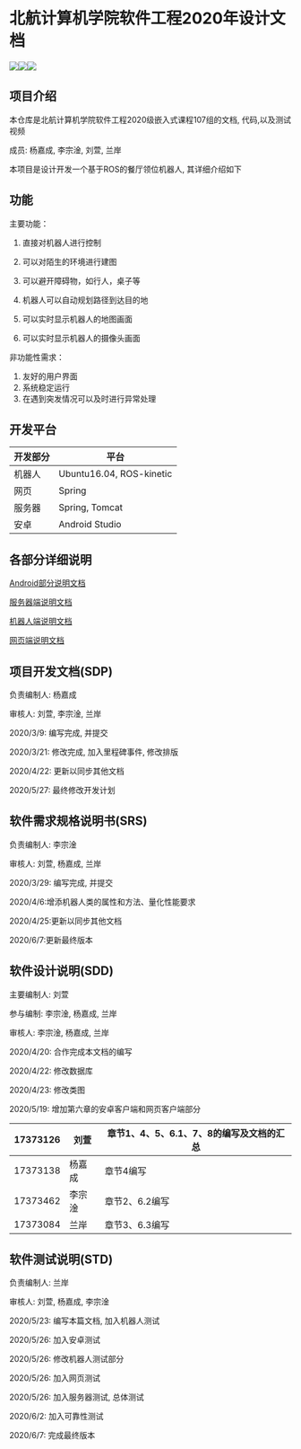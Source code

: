 ﻿# 北航计算机学院软件工程2020年设计文档
 ![](https://img.shields.io/badge/build-passing-brightgreen)![](https://img.shields.io/badge/license-MIT-Green.svg)![](https://img.shields.io/badge/platform-windows%20%7C%20macos%20%7C%20linux-lightgrey)

## 项目介绍

本仓库是北航计算机学院软件工程2020级嵌入式课程107组的文档, 代码,以及测试视频

成员:  杨嘉成, 李宗淦, 刘萱, 兰岸  

本项目是设计开发一个基于ROS的餐厅领位机器人, 其详细介绍如下

## 功能

主要功能：

1. 直接对机器人进行控制

2. 可以对陌生的环境进行建图

3. 可以避开障碍物，如行人，桌子等

4. 机器人可以自动规划路径到达目的地

5. 可以实时显示机器人的地图画面

6. 可以实时显示机器人的摄像头画面

非功能性需求：

1. 友好的用户界面
2. 系统稳定运行
3. 在遇到突发情况可以及时进行异常处理

## 开发平台

| 开发部分 | 平台                     |
| -------- | ------------------------ |
| 机器人   | Ubuntu16.04, ROS-kinetic |
| 网页     | Spring                   |
| 服务器   | Spring, Tomcat           |
| 安卓     | Android Studio           |

## 各部分详细说明

[Android部分说明文档](./Android%20Part/README.md)

[服务器端说明文档](./server/README.md)

[机器人端说明文档](./Team107_ws/README.md)

[网页端说明文档](./web/README.md)

## 项目开发文档(SDP)

负责编制人: 杨嘉成

审核人: 刘萱, 李宗淦, 兰岸  

2020/3/9: 编写完成, 并提交

2020/3/21: 修改完成, 加入里程碑事件, 修改排版

2020/4/22: 更新以同步其他文档

2020/5/27: 最终修改开发计划

## 软件需求规格说明书(SRS)

负责编制人: 李宗淦

审核人: 刘萱, 杨嘉成, 兰岸  

2020/3/29: 编写完成, 并提交

2020/4/6:增添机器人类的属性和方法、量化性能要求

2020/4/25:更新以同步其他文档

2020/6/7:更新最终版本

## 软件设计说明(SDD)

主要编制人: 刘萱

参与编制: 李宗淦, 杨嘉成, 兰岸  

审核人: 李宗淦, 杨嘉成, 兰岸  

2020/4/20: 合作完成本文档的编写

2020/4/22: 修改数据库

2020/4/23: 修改类图

2020/5/19: 增加第六章的安卓客户端和网页客户端部分

| 17373126 | 刘萱   | 章节1、4、5、6.1、7、8的编写及文档的汇总 |
| -------- | ------ | ---------------------------------------- |
| 17373138 | 杨嘉成 | 章节4编写                                |
| 17373462 | 李宗淦 | 章节2、6.2编写                           |
| 17373084 | 兰岸   | 章节3、6.3编写                           |


## 软件测试说明(STD)

负责编制人: 兰岸

审核人: 刘萱, 杨嘉成, 李宗淦

2020/5/23: 编写本篇文档, 加入机器人测试

2020/5/26: 加入安卓测试

2020/5/26: 修改机器人测试部分

2020/5/26: 加入网页测试

2020/5/26: 加入服务器测试, 总体测试

2020/6/2:  加入可靠性测试

2020/6/7:  完成最终版本

